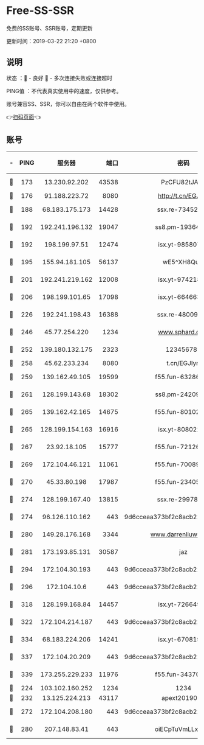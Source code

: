 # Free-SS-SSR

免费的SS账号、SSR账号，定期更新

更新时间：2019-03-22 21:20 +0800

## 说明

状态     ：🙂 - 良好 🙁 - 多次连接失败或连接超时

PING值   ：不代表真实使用中的速度，仅供参考。

账号兼容SS、SSR，你可以自由在两个软件中使用。

👉[扫码页面](https://liesauer.github.io/Free-SS-SSR/)👈

## 账号

|-|PING|服务器|端口|密码|加密方式|区域|
|:----:|:----:|:-----:|-----:|:----:|:----:|:----:|
|🙂|173|13.230.92.202|43538|PzCFU82tJAdZ|aes-256-cfb|JP|
|🙂|176|91.188.223.72|8080|http://t.cn/EGJIyrl|rc4-md5|RU|
|🙂|188|68.183.175.173|14428|ssx.re-73452986|aes-256-cfb|US|
|🙂|192|192.241.196.132|19047|ss8.pm-19364994|aes-256-cfb|US|
|🙂|192|198.199.97.51|12474|isx.yt-98580755|aes-256-cfb|US|
|🙂|195|155.94.181.105|56137|wE5^XH8Quw|aes-256-cfb|US|
|🙂|201|192.241.219.162|12008|isx.yt-97421893|aes-256-cfb|US|
|🙂|206|198.199.101.65|17098|isx.yt-66466374|aes-256-cfb|US|
|🙂|226|192.241.198.43|16388|ssx.re-48009112|aes-256-cfb|US|
|🙂|246|45.77.254.220|1234|www.sphard.com|aes-256-cfb|SG|
|🙂|252|139.180.132.175|2323|123456789|aes-256-cfb|SG|
|🙂|258|45.62.233.234|8080|t.cn/EGJIyrl|rc4-md5|CA|
|🙂|259|139.162.49.105|19599|f55.fun-63286751|aes-256-cfb|SG|
|🙂|261|128.199.143.68|18302|ss8.pm-24209175|aes-256-cfb|SG|
|🙂|265|139.162.42.165|14675|f55.fun-80102385|aes-256-cfb|SG|
|🙂|265|128.199.154.163|16916|isx.yt-80802221|aes-256-cfb|SG|
|🙂|267|23.92.18.105|15777|f55.fun-72126030|aes-256-cfb|US|
|🙂|269|172.104.46.121|11061|f55.fun-70089612|aes-256-cfb|SG|
|🙂|270|45.33.80.198|17987|f55.fun-23405054|aes-256-cfb|US|
|🙂|274|128.199.167.40|13815|ssx.re-29978832|aes-256-cfb|SG|
|🙂|274|96.126.110.162|443|9d6cceaa373bf2c8acb22e60b6a58be6|aes-256-cfb|US|
|🙂|280|149.28.176.168|3344|www.darrenliuwei.com|aes-256-cfb|AU|
|🙂|281|173.193.85.131|30587|jaz|aes-256-cfb|US|
|🙂|294|172.104.30.193|443|9d6cceaa373bf2c8acb22e60b6a58be6|aes-256-cfb|US|
|🙂|296|172.104.10.6|443|9d6cceaa373bf2c8acb22e60b6a58be6|aes-256-cfb|US|
|🙂|318|128.199.168.84|14457|isx.yt-72664924|aes-256-cfb|SG|
|🙂|322|172.104.214.187|443|9d6cceaa373bf2c8acb22e60b6a58be6|aes-256-cfb|US|
|🙂|334|68.183.224.206|14241|isx.yt-67081924|aes-256-cfb|SG|
|🙂|337|172.104.20.209|443|9d6cceaa373bf2c8acb22e60b6a58be6|aes-256-cfb|US|
|🙂|339|173.255.229.233|11976|f55.fun-34370951|aes-256-cfb|US|
|🙂|224|103.102.160.252|1234|1234|rc4-md5|JP|
|🙂|232|13.125.224.213|43117|apext2019005|chacha20|KR|
|🙂|272|172.104.208.180|443|9d6cceaa373bf2c8acb22e60b6a58be6|aes-256-cfb|US|
|🙂|280|207.148.83.41|443|oiECpTuVmLLxk4Ts|aes-256-cfb|AU|
